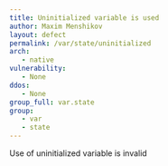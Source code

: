 ```yaml
---
title: Uninitialized variable is used
author: Maxim Menshikov
layout: defect
permalink: /var/state/uninitialized
arch:
   - native
vulnerability:
   - None
ddos:
   - None
group_full: var.state
group:
   - var
   - state
---
```


Use of uninitialized variable is invalid